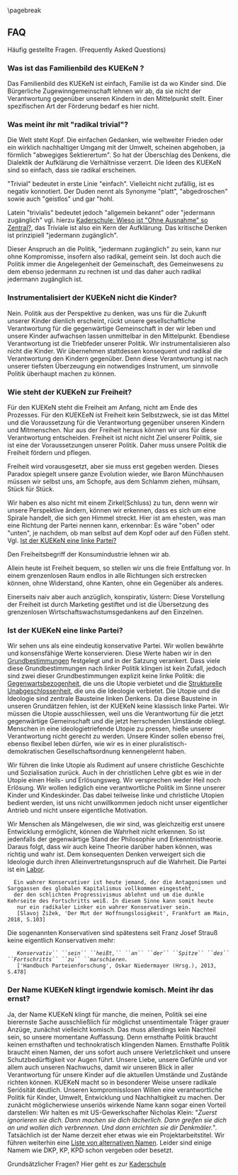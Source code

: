 \pagebreak
## FAQ

Häufig gestellte Fragen. (Frequently Asked Questions)

### Was ist das Familienbild des KUEKeN ?

Das Familienbild des KUEKeN ist einfach, Familie ist da wo Kinder sind.
Die Bürgerliche Zugewinngemeinschaft lehnen wir ab, da sie nicht der
Verantwortung gegenüber unseren Kindern in den Mittelpunkt stellt. Einer
spezifischen Art der Förderung bedarf es hier nicht.

### Was meint ihr mit "radikal trivial"?

Die Welt steht Kopf. Die einfachen Gedanken, wie weltweiter Frieden oder
ein wirklich nachhaltiger Umgang mit der Umwelt, scheinen abgehoben, ja
förmlich "abwegiges Sektierertum". So hat der Überschlag des Denkens,
die Dialektik der Aufklärung die Verhältnisse verzerrt. Die Ideen des
KUEKeN sind so einfach, dass sie radikal erscheinen.

"Trivial" bedeutet in erste Linie "einfach". Vielleicht nicht zufällig,
ist es negativ konnotiert. Der Duden nennt als Synonyme "platt",
"abgedroschen" sowie auch "geistlos" und gar "hohl.

Latein "trivialis" bedeutet jedoch "allgemein bekannt" oder "jedermann
zugänglich" vgl. hierzu [Kaderschule: Wieso ist "Ohne Ausnahme" so
Zentral?](/wiki/Kaderschule#Wieso_ist_"Ohne_Ausnahme"_so_Zentral?.md),
das Triviale ist also ein Kern der Aufklärung. Das kritische Denken ist
prinzipiell "jedermann zugänglich".

Dieser Anspruch an die Politik, "jedermann zugänglich" zu sein, kann nur
ohne Kompromisse, insofern also radikal, gemeint sein. Ist doch auch die
Politik immer die Angelegenheit der Gemeinschaft, des Gemeinwesens zu
dem ebenso jedermann zu rechnen ist und das daher auch radikal jedermann
zugänglich ist.

### Instrumentalisiert der KUEKeN nicht die Kinder?

Nein. Politik aus der Perspektive zu denken, was uns für die Zukunft
unserer Kinder dienlich erscheint, rückt unsere gesellschaftliche
Verantwortung für die gegenwärtige Gemeinschaft in der wir leben und
unsere Kinder aufwachsen lassen unmittelbar in den Mittelpunkt.
Ebendiese Verantwortung ist die Triebfeder unserer Politik. Wir
instrumentalisieren also nicht die Kinder. Wir übernehmen stattdessen
konsequent und radikal die Verantwortung den Kindern gegenüber. Denn
diese Verantwortung ist nach unserer tiefsten Überzeugung ein
notwendiges Instrument, um sinnvolle Politik überhaupt machen zu können.

### Wie steht der KUEKeN zur Freiheit?

Für den KUEKeN steht die Freiheit am Anfang, nicht am Ende des
Prozesses. Für den KUEKEeN ist Freiheit kein Selbstzweck, sie ist das
Mittel und die Voraussetzung für die Verantwortung gegenüber unseren
Kindern und Mitmenschen. Nur aus der Freiheit heraus können wir uns für
diese Verantwortung entscheiden. Freiheit ist nicht nicht Ziel unserer
Politik, sie ist eine der Voraussetzungen unserer Politik. Daher muss
unsere Politik die Freiheit fördern und pflegen.

Freiheit wird vorausgesetzt, aber sie muss erst gegeben werden. Dieses
Paradox spiegelt unsere ganze Evolution wieder, wie Baron Münchhausen
müssen wir selbst uns, am Schopfe, aus dem Schlamm ziehen, mühsam, Stück
für Stück.

Wir haben es also nicht mit einem Zirkel(Schluss) zu tun, denn wenn wir
unsere Perspektive ändern, können wir erkennen, dass es sich um eine
Spirale handelt, die sich gen Himmel streckt. Hier ist am ehesten, was
man eine Richtung der Partei nennen kann, erkennbar: Es wäre "oben" oder
"unten", je nachdem, ob man selbst auf dem Kopf oder auf den Füßen
steht. Vgl. [Ist der KUEKeN eine linke
Partei?](/wiki/Faq#Ist_der_KUEKeN_eine_linke_Partei?.md)

Den Freiheitsbegriff der Konsumindustrie lehnen wir ab.

Allein heute ist Freiheit bequem, so stellen wir uns die freie
Entfaltung vor. In einem grenzenlosen Raum endlos in alle Richtungen
sich erstrecken können, ohne Widerstand, ohne Kanten, ohne ein Gegenüber
als anderes.

Einerseits naiv aber auch anzüglich, konspirativ, lüstern: Diese
Vorstellung der Freiheit ist durch Marketing gestiftet und ist die
Übersetzung des grenzenlosen Wirtschaftswachstumsgedankens auf den
Einzelnen.

### Ist der KUEKeN eine linke Partei?

Wir sehen uns als eine eindeutig konservative Partei. Wir wollen
bewährte und konsensfähige Werte konservieren. Diese Werte haben wir in
den [Grundbestimmungen](/wiki/Grundbestimmungen.md) festgelegt und in
der Satzung verankert. Dass viele diese Grundbestimmungen nach linker
Politik klingen ist kein Zufall, jedoch sind zwei dieser
Grundbestimmungen explizit keine linke Politik: die
[Gegenwartsbezogenheit](/wiki/Grundbestimmungen#Gegenwartsbezogenheit.md),
die uns die Utopie verbietet und die [Strukturelle
Unabgeschlossenheit](/wiki/Grundbestimmungen#Strukturelle_Unabgeschlossenheit.md),
die uns die Ideologie verbietet. Die Utopie und die Ideologie sind
zentrale Bausteine linken Denkens. Da diese Bausteine in unseren
Grundätzen fehlen, ist der KUEKeN keine klassisch linke Partei. Wir
müssen die Utopie ausschliessen, weil uns die Verantwortung für die
jetzt gegenwärtige Gemeinschaft und die jetzt herrschenden Umstände
obliegt. Menschen in eine ideologietriefende Utopie zu pressen, hieße
unserer Verantwortung nicht gerecht zu werden. Unsere Kinder sollen
ebenso frei, ebenso flexibel leben dürfen, wie wir es in einer
pluralistisch-demokratischen Gesellschaftsordnung kennengelernt haben.

Wir führen die linke Utopie als Rudiment auf unsere christliche
Geschichte und Sozialisation zurück. Auch in der christlichen Lehre gibt
es wie in der Utopie einen Heils- und Erlösungsweg. Wir versprechen
weder Heil noch Erlösung. Wir wollen lediglich eine verantwortliche
Politik im Sinne unserer Kinder und Kindeskinder. Das dabei teilweise
linke und christliche Utopien bedient werden, ist uns nicht unwillkommen
jedoch nicht unser eigentlicher Antrieb und nicht unsere eigentliche
Motivation.

Wir Menschen als Mängelwesen, die wir sind, was gleichzeitig erst unsere
Entwicklung ermöglicht, können die Wahrheit nicht erkennen. So ist
jedenfalls der gegenwärtige Stand der Philosophie und Erkenntnistheorie.
Daraus folgt, dass wir auch keine Theorie darüber haben können, was
richtig und wahr ist. Dem konsequenten Denken verweigert sich die
Ideologie durch ihren Alleinvertretungsnspruch auf die Wahrheit. Die
Partei ist ein [Labor](/wiki/Partei_als_Labor.md).

`   Ein wahrer Konservativer ist heute jemand, der die Antagonismen und Sarggassen des globalen Kapitalismus vollkommen eingesteht, `  
`   der den schlichten Progressivismus ablehnt und um die dunkle Kehrseite des Fortschritts weiß. In diesem Sinne kann somit heute `  
`   nur ein radikaler Linker ein wahrer Konservativer sein.`  
`   [Slavoj Žižek, 'Der Mut der Hoffnungslosigkeit', Frankfurt am Main, 2018, S.103]`

Die sogenannten Konservativen sind spätestens seit Franz Josef Strauß
keine eigentlich Konservativen mehr:

`   `*`Konservativ`` ``sein`` ``heißt,`` ``an`` ``der`` ``Spitze`` ``des`` ``Fortschritts`` ``zu`` ``marschieren.`*  
`   ['Handbuch Parteienforschung', Oskar Niedermayer (Hrsg.), 2013, S.478]`

### Der Name KUEKeN klingt irgendwie komisch. Meint ihr das ernst?

Ja, der Name KUEKeN klingt für manche, die meinen, Politik sei eine
bierernste Sache ausschließlich für möglichst unsentimentale Träger
grauer Anzüge, zunächst vielleicht komisch. Das muss allerdings kein
Nachteil sein, so unsere momentane Auffassung. Denn ernsthafte Politik
braucht keinen ernsthaften und technokratisch klingenden Namen.
Ernsthafte Politik braucht einen Namen, der uns sofort auch unsere
Verletzlichkeit und unsere Schutzbedürftigkeit vor Augen führt. Unsere
Liebe, unsere Gefühle und vor allem auch unseren Nachwuchs, damit wir
unseren Blick in aller Verantwortung für unsere Kinder auf die aktuellen
Umstände und Zustände richten können. KUEKeN macht so in besonderer
Weise unsere radikale Seriösität deutlich. Unseren kompromisslosen
Willen eine verantwortliche Politik für Kinder, Umwelt, Entwicklung und
Nachhaltigkeit zu machen. Der zunächt möglicherwiese unseriös wirkende
Name kann sogar einen Vorteil darstellen: Wir halten es mit
US-Gewerkschafter Nicholas Klein: "*Zuerst ignorieren sie dich. Dann
machen sie dich lächerlich. Dann greifen sie dich an und wollen dich
verbrennen. Und dann errichten sie dir Denkmäler.*". Tatsächlich ist der
Name derzeit eher etwas wie ein Projektarbeitstitel. Wir führen
weiterhin eine [ Liste von alternativen Namen](/wiki/Partei_namen.md).
Leider sind einige Namem wie DKP, KP, KPD schon vergeben oder besetzt.

Grundsätzlicher Fragen? Hier geht es zur
[Kaderschule](/wiki/Kaderschule.md)



